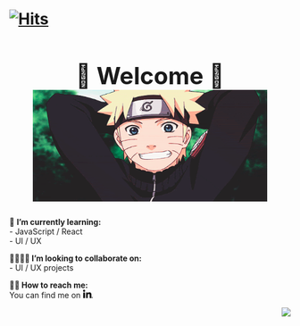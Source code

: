 # <div align="left">[![Hits](https://hits.seeyoufarm.com/api/count/incr/badge.svg?url=https%3A%2F%2Fgithub.com%2FJenniferSmith007&count_bg=%2358435C&title_bg=%23D9ADF1&icon=&icon_color=%23EBE7E7&title=Views&edge_flat=false)](https://hits.seeyoufarm.com)</div>

## <div align="center"><h1>🦋 Welcome 🦋<br> <img align="center" src="images/Naruto Smile - Imgur.gif" width="420px" height="200px"></div>

<div><div align="left"><p> 🌱 <b>I’m currently learning:</b><br> - JavaScript / React <br>
- UI / UX  <p></div>
<div align="left"><p><b> 🤜🏽🤛🏽 I’m looking to collaborate on:</b><br> - UI / UX projects  </div>
<div align="left"><p><b> 🤳🏽 How to reach me: </b><br> You can find me on  <a href="https://www.linkedin.com/in/jennifer-smith-14a8361b7/"><img src="images/linkedin-16.png" width="15px" height="15px"/></a>.
 </div>
 <div align="right"><img align="right" src="https://github-readme-stats.vercel.app/api//?username=JenniferSmith007&theme=solarized-light" />
</div>

 <div>
<!--
**JenniferSmith007/JenniferSmith007** is a ✨ _special_ ✨ repository because its `README.md` (this file) appears on your GitHub profile.

Here are some ideas to get you started:

- 🔭 I’m currently working on ...
- 🌱 I’m currently learning ...
- 👯 I’m looking to collaborate on ...
- 🤔 I’m looking for help with ...
- 💬 Ask me about ...
- 📫 How to reach me: ...
- 😄 Pronouns: ...
- ⚡ Fun fact: ...
  -->
